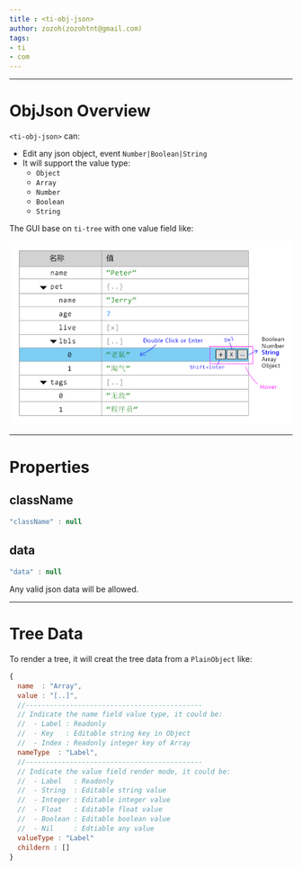 ```yaml
---
title : <ti-obj-json>
author: zozoh(zozohtnt@gmail.com)
tags:
- ti
- com
---
```


-------------------------------------------------------------------
# ObjJson Overview

`<ti-obj-json>` can:

- Edit any json object, event `Number|Boolean|String`
- It will support the value type:
  + `Object`
  + `Array`
  + `Number`
  + `Boolean`
  + `String`
  

The GUI base on `ti-tree` with one value field like:

![](design-json-editor.png)

-------------------------------------------------------------------
# Properties

## className

```js
"className" : null
```

## data

```js
"data" : null
```

Any valid json data will be allowed.

-------------------------------------------------------------------
# Tree Data

To render a tree, it will creat the tree data from a `PlainObject` like:

```js
{
  name  : "Array",
  value : "[..]",
  //--------------------------------------------
  // Indicate the name field value type, it could be:
  //  - Label : Readonly
  //  - Key   : Editable string key in Object
  //  - Index : Readonly integer key of Array
  nameType  : "Label",
  //--------------------------------------------
  // Indicate the value field render mode, it could be:
  //  - Label   : Readonly
  //  - String  : Editable string value
  //  - Integer : Editable integer value
  //  - Float   : Editable float value
  //  - Boolean : Editable boolean value
  //  - Nil     : Edtiable any value
  valueType : "Label"
  childern : []
}
```

